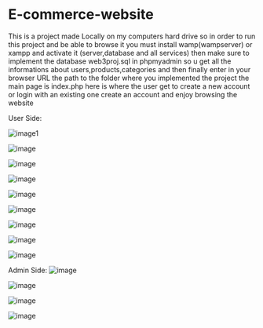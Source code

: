 # E-commerce-website
This is a project made Locally on my computers hard drive so in order to run this project and be able to browse it you must install wamp(wampserver) or xampp and activate it (server,database and all services) then make sure to implement the database web3proj.sql in phpmyadmin so u get all the informations about users,products,categories and then finally enter in your browser URL the path to the folder where you implemented the project the main page is index.php here is where the user get to create a new account or login with an existing one create an account and enjoy browsing the website

User Side:

![image1](https://github.com/Ahmadxxxxxx/E-commerce-website/assets/93947902/0e8f1733-8419-49cf-814c-46aaa51b28a9)

![image](https://github.com/Ahmadxxxxxx/E-commerce-website/assets/93947902/342835ff-29eb-4cf0-8403-905eb2065257)

![image](https://github.com/Ahmadxxxxxx/E-commerce-website/assets/93947902/89fd4826-0ac7-411f-b05e-fed29894385a)

![image](https://github.com/Ahmadxxxxxx/E-commerce-website/assets/93947902/793965bb-bc85-4ead-8cea-f15b9f566241)

![image](https://github.com/Ahmadxxxxxx/E-commerce-website/assets/93947902/ee97f068-5bff-41c1-a599-b9f9e0df2e9d)

![image](https://github.com/Ahmadxxxxxx/E-commerce-website/assets/93947902/82f40660-b86a-404f-972a-b048e67579cb)

![image](https://github.com/Ahmadxxxxxx/E-commerce-website/assets/93947902/8a5da529-1ee4-4151-a3da-e0b44e703bd4)

![image](https://github.com/Ahmadxxxxxx/E-commerce-website/assets/93947902/d5f99e97-f200-4fb7-9952-03e9f2d4a1a8)

![image](https://github.com/Ahmadxxxxxx/E-commerce-website/assets/93947902/b4e6b3c2-976f-4544-80dc-765e808035aa)

Admin Side:
![image](https://github.com/Ahmadxxxxxx/E-commerce-website/assets/93947902/e321e25d-dfa7-4866-bafb-1bc48f3d7019)

![image](https://github.com/Ahmadxxxxxx/E-commerce-website/assets/93947902/3d7aae29-d438-464b-9075-ee851db8edb7)

![image](https://github.com/Ahmadxxxxxx/E-commerce-website/assets/93947902/ea7dd7e3-c7a7-444c-b22c-13825cdd8e31)

![image](https://github.com/Ahmadxxxxxx/E-commerce-website/assets/93947902/81c19e31-0bbb-4bf7-a2ed-a3f8308ba328)









